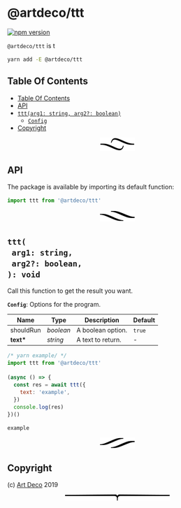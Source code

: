 # @artdeco/ttt

[![npm version](https://badge.fury.io/js/@artdeco/ttt.svg)](https://npmjs.org/package/@artdeco/ttt)

`@artdeco/ttt` is t

```sh
yarn add -E @artdeco/ttt
```

## Table Of Contents

- [Table Of Contents](#table-of-contents)
- [API](#api)
- [`ttt(arg1: string, arg2?: boolean)`](#mynewpackagearg1-stringarg2-boolean-void)
  * [`Config`](#type-config)
- [Copyright](#copyright)

<p align="center"><a href="#table-of-contents"><img src=".documentary/section-breaks/0.svg?sanitize=true"></a></p>

## API

The package is available by importing its default function:

```js
import ttt from '@artdeco/ttt'
```

<p align="center"><a href="#table-of-contents"><img src=".documentary/section-breaks/1.svg?sanitize=true"></a></p>

## `ttt(`<br/>&nbsp;&nbsp;`arg1: string,`<br/>&nbsp;&nbsp;`arg2?: boolean,`<br/>`): void`

Call this function to get the result you want.

__<a name="type-config">`Config`</a>__: Options for the program.

|   Name    |   Type    |    Description    | Default |
| --------- | --------- | ----------------- | ------- |
| shouldRun | _boolean_ | A boolean option. | `true`  |
| __text*__ | _string_  | A text to return. | -       |

```js
/* yarn example/ */
import ttt from '@artdeco/ttt'

(async () => {
  const res = await ttt({
    text: 'example',
  })
  console.log(res)
})()
```
```
example
```

<p align="center"><a href="#table-of-contents"><img src=".documentary/section-breaks/2.svg?sanitize=true"></a></p>

## Copyright

(c) [Art Deco][1] 2019

[1]: https://artd.eco

<p align="center"><a href="#table-of-contents"><img src=".documentary/section-breaks/-1.svg?sanitize=true"></a></p>